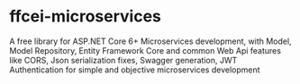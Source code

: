 # ffcei-microservices
A free library for ASP.NET Core 6+ Microservices development, with Model, Model Repository, Entity Framework Core and common Web Api features like CORS, Json serialization fixes, Swagger generation, JWT Authentication for simple and objective microservices development
